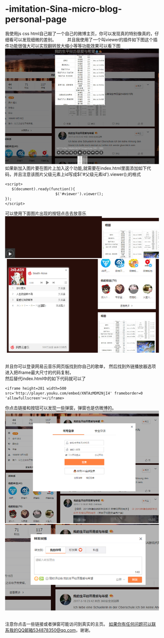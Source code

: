 # -imitation-Sina-micro-blog-personal-page
我使用js css html自己敲了一个自己的微博主页，你可以发现真的特别像真的，仔细看可以发现细微的差别。               
并且我使用了一个叫viewer的插件如下图这个插件功能很强大可以实现翻转放大缩小等等功能效果可以看下图          
![picture](imagin/1.png)      
如果新加入图片要在图片上加入这个功能,就需要在index.html里面添加如下代码，并且注意该图片<img>父级元素上id写成$('#父级元素id').viewer();的格式     
```
<script>   
   $(document).ready(function(){
			           $('#viewer').viewer();
});
</script>
```
可以使用下面图片出现的按钮点击去放音乐 
![picture](imagin/2.png)  
![picture](imagin/3.png)         
    
并且你可以登录网易云音乐网页版找到你自己的歌单， 
然后找到外链播放器选项进入把iframe最大尺寸的代码复制，     
然后替代index.html中的如下代码就可以了      
```
<iframe height=281 width=500 src='http://player.youku.com/embed/XNTAzMDM2NjI4' frameborder=0 'allowfullscreen'></iframe>
```
你点击链接和按钮可以发现一些弹窗，弹窗也是仿微博的。
![picture](imagin/KRMU9HVIO[8K7SSG$W@~GCT.png)
![picture](imagin/4.png)            
    
注意你点击一些链接或者弹窗可能访问到真实的主页。
如果你有任何问题可以联系我的QQ邮箱534878350@qq.com，谢谢。
